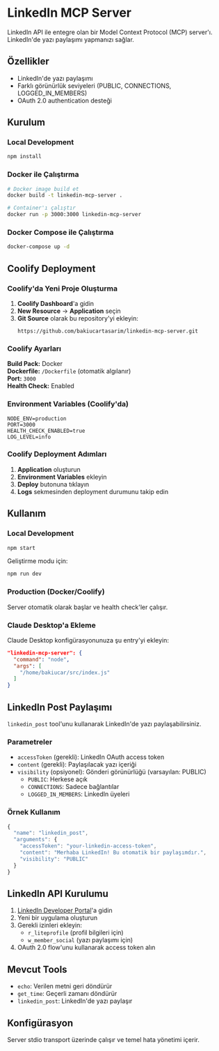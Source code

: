 # LinkedIn MCP Server

LinkedIn API ile entegre olan bir Model Context Protocol (MCP) server'ı. LinkedIn'de yazı paylaşımı yapmanızı sağlar.

## Özellikler

- LinkedIn'de yazı paylaşımı
- Farklı görünürlük seviyeleri (PUBLIC, CONNECTIONS, LOGGED_IN_MEMBERS)
- OAuth 2.0 authentication desteği

## Kurulum

### Local Development

```bash
npm install
```

### Docker ile Çalıştırma

```bash
# Docker image build et
docker build -t linkedin-mcp-server .

# Container'ı çalıştır
docker run -p 3000:3000 linkedin-mcp-server
```

### Docker Compose ile Çalıştırma

```bash
docker-compose up -d
```

## Coolify Deployment

### Coolify'da Yeni Proje Oluşturma

1. **Coolify Dashboard**'a gidin
2. **New Resource** → **Application** seçin
3. **Git Source** olarak bu repository'yi ekleyin:
   ```
   https://github.com/bakiucartasarim/linkedin-mcp-server.git
   ```

### Coolify Ayarları

**Build Pack:** Docker  
**Dockerfile:** `/Dockerfile` (otomatik algılanır)  
**Port:** `3000`  
**Health Check:** Enabled  

### Environment Variables (Coolify'da)

```env
NODE_ENV=production
PORT=3000
HEALTH_CHECK_ENABLED=true
LOG_LEVEL=info
```

### Coolify Deployment Adımları

1. **Application** oluşturun
2. **Environment Variables** ekleyin
3. **Deploy** butonuna tıklayın
4. **Logs** sekmesinden deployment durumunu takip edin

## Kullanım

### Local Development

```bash
npm start
```

Geliştirme modu için:
```bash
npm run dev
```

### Production (Docker/Coolify)

Server otomatik olarak başlar ve health check'ler çalışır.

### Claude Desktop'a Ekleme

Claude Desktop konfigürasyonunuza şu entry'yi ekleyin:

```json
"linkedin-mcp-server": {
  "command": "node",
  "args": [
    "/home/bakiucar/src/index.js"
  ]
}
```

## LinkedIn Post Paylaşımı

`linkedin_post` tool'unu kullanarak LinkedIn'de yazı paylaşabilirsiniz.

### Parametreler

- `accessToken` (gerekli): LinkedIn OAuth access token
- `content` (gerekli): Paylaşılacak yazı içeriği
- `visibility` (opsiyonel): Gönderi görünürlüğü (varsayılan: PUBLIC)
  - `PUBLIC`: Herkese açık
  - `CONNECTIONS`: Sadece bağlantılar
  - `LOGGED_IN_MEMBERS`: LinkedIn üyeleri

### Örnek Kullanım

```javascript
{
  "name": "linkedin_post",
  "arguments": {
    "accessToken": "your-linkedin-access-token",
    "content": "Merhaba LinkedIn! Bu otomatik bir paylaşımdır.",
    "visibility": "PUBLIC"
  }
}
```

## LinkedIn API Kurulumu

1. [LinkedIn Developer Portal](https://developer.linkedin.com/)'a gidin
2. Yeni bir uygulama oluşturun
3. Gerekli izinleri ekleyin:
   - `r_liteprofile` (profil bilgileri için)
   - `w_member_social` (yazı paylaşımı için)
4. OAuth 2.0 flow'unu kullanarak access token alın

## Mevcut Tools

- `echo`: Verilen metni geri döndürür
- `get_time`: Geçerli zamanı döndürür
- `linkedin_post`: LinkedIn'de yazı paylaşır

## Konfigürasyon

Server stdio transport üzerinde çalışır ve temel hata yönetimi içerir.